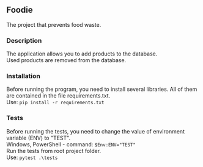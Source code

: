 ## Foodie
The project that prevents food waste.

### Description
The application allows you to add products to the database.\
Used products are removed from the database.

### Installation
Before running the program, you need to install several libraries. 
All of them are contained in the file requirements.txt.\
Use: `pip install -r requirements.txt`

### Tests
Before running the tests, you need to change the value of environment variable (ENV) to "TEST".\
Windows, PowerShell - command: `$Env:ENV="TEST"`\
Run the tests from root project folder.\
Use: `pytest .\tests`
